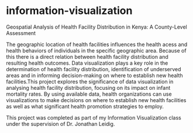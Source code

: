 # information-visualization
Geospatial Analysis of Health Facility Distribution in Kenya:  A County-Level Assessment

The geographic location of health facilities influences the health acess and health behaviors of individuals in the 
specific geographic area. Because of this there is a direct relation between health facility distribution and resulting health outcomes. 
Data visualization plays a key role in the determination of health facility distribution, identification of underserved areas and in 
informing decision-making on where to establish new health facilities.This project explores the significance of data visualization in 
analysing health facility distribution, focusing on its impact on infant mortality rates. By using available data, health organizations 
can use visualizations to make decisions on where to establish new health facilities as well as what significant health promotion 
strategies to employ.  

This project was completed as part of my Information Visualization class under the supervision of Dr. Jonathan Leidig. 
